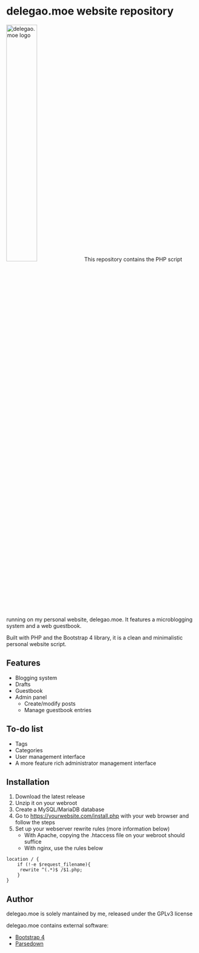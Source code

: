 # delegao.moe website repository
<img src="https://lainsafe.delegao.moe/files/160001407551628.png" alt="delegao.moe logo" width="40%"/>
This repository contains the PHP script running on my personal website, delegao.moe.
It features a microblogging system and a web guestbook.

Built with PHP and the Bootstrap 4 library, it is a clean and minimalistic personal website script.

## Features
- Blogging system
- Drafts
- Guestbook
- Admin panel
   - Create/modify posts
   - Manage guestbook entries

## To-do list
- Tags
- Categories
- User management interface
- A more feature rich administrator management interface

## Installation
1. Download the latest release
2. Unzip it on your webroot
3. Create a MySQL/MariaDB database
4. Go to https://yourwebsite.com/install.php with your web browser and follow the steps
5. Set up your webserver rewrite rules (more information below)
   - With Apache, copying the .htaccess file on your webroot should suffice
   - With nginx, use the rules below
 ```
location / {
     if (!-e $request_filename){
      rewrite ^(.*)$ /$1.php;
     }
 }
```

## Author
delegao.moe is solely mantained by me, released under the GPLv3 license

delegao.moe contains external software:
  - [Bootstrap 4](https://github.com/twbs/bootstrap)
  - [Parsedown](https://github.com/erusev/parsedown)
